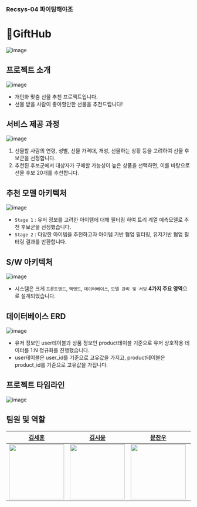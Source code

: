 
### Recsys-04 파이팅해야조
# 🎁GiftHub
![image](https://github.com/boostcampaitech6/level2-3-recsys-finalproject-recsys-04/assets/8871767/b681984d-70bf-4587-b49e-067ed7a9b243)
## 프로젝트 소개
![image](https://github.com/boostcampaitech6/level2-3-recsys-finalproject-recsys-04/assets/8871767/a7facf5b-bc15-4225-a24d-df775117000d)
- 개인화 맞춤 선물 추천 프로젝트입니다.
- 선물 받을 사람이 좋아할만한 선물을 추천드립니다!

## 서비스 제공 과정
![image](https://github.com/boostcampaitech6/level2-3-recsys-finalproject-recsys-04/assets/8871767/cbf2ffab-8206-46d1-9807-d6fba4cf2857)
1. 선물할 사람의 연령, 성별, 선물 가격대, 개성, 선물하는 상황 등을 고려하여 선물 후보군을 선정합니다.
2. 추천된 후보군에서 대상자가 구매할 가능성이 높은 상품을 선택하면, 이를 바탕으로 선물 후보 20개를 추천합니다.

## 추천 모델 아키텍처
![image](https://github.com/boostcampaitech6/level2-3-recsys-finalproject-recsys-04/assets/8871767/88ed5236-eea4-4de6-8881-a3fcced9eb16)
- `Stage 1` : 유저 정보를 고려한 아이템에 대해 필터링 하여 트리 계열 예측모델로 추천 후보군을 선정했습니다.
- `Stage 2` : 다양한 아이템을 추천하고자 아이템 기반 협업 필터링, 유저기반 협업 필터링 결과를 반환합니다.

## S/W 아키텍처
  ![image](https://github.com/boostcampaitech6/level2-3-recsys-finalproject-recsys-04/assets/8871767/f8ac4cc9-2671-4256-a635-8b07a5a5b43d)
- 시스템은 크게 `프론트엔드`, `백엔드`, `데이터베이스`, `모델 관리 및 서빙` **4가지 주요 영역**으로 설계되었습니다.

## 데이터베이스 ERD
![image](https://github.com/boostcampaitech6/level2-3-recsys-finalproject-recsys-04/assets/8871767/1dcef64b-eb18-4d7b-a6e7-3f66d5457d5d)
- 유저 정보인 user테이블과 상품 정보인 product테이블 기준으로 유저 상호작용 데이터를 1:N 정규화를 진행했습니다.
- user테이블은 user_id를 기준으로 고유값을 가지고, product테이블은 product_id를 기준으로 고유값을 가집니다.


## 프로젝트 타임라인
![image](https://github.com/boostcampaitech6/level2-3-recsys-finalproject-recsys-04/assets/8871767/bbc95736-5c64-4a6f-b223-88dd04d3b143)

## 팀원 및 역할
| [김세훈](https://github.com/warpfence) | [김시윤](https://github.com/tldbs5026) | [문찬우](https://github.com/chanwoomoon) | [배건우](https://github.com/gunwoof) | [이승준](https://github.com/llseungjun) |
| :------: |  :------: | :------: | :------: | :------: |
| [<img src="https://avatars.githubusercontent.com/u/8871767?v=4" height=150 width=150>](https://github.com/warpfence) | [<img src="https://avatars.githubusercontent.com/u/68991530?v=4" height=150 width=150> ](https://github.com/tldbs5026) | [<img src="https://avatars.githubusercontent.com/u/95879995?v=4" height=150 width=150> ](https://github.com/chanwoomoon) | [<img src="https://avatars.githubusercontent.com/u/83867930?v=4" height=150 width=150>](https://github.com/gunwoof) | [<img src="https://avatars.githubusercontent.com/u/133944361?v=4" height=150 width=150>](https://github.com/llseungjun) |
